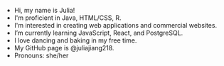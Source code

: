 - Hi, my name is Julia!
- I'm proficient in Java, HTML/CSS, R.
- I'm interested in creating web applications and commercial websites.
- I’m currently learning JavaScript, React, and PostgreSQL.
- I love dancing and baking in my free time.
- My GitHub page is @juliajiang218.
- Pronouns: she/her


